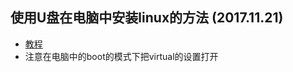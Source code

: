 ## 使用U盘在电脑中安装linux的方法 (2017.11.21)
* [教程](https://jingyan.baidu.com/article/59703552e0a6e18fc007409f.html)
* 注意在电脑中的boot的模式下把virtual的设置打开